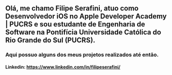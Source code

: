 ## Olá, me chamo Filipe Serafini, atuo como Desenvolvedor iOS no Apple Developer Academy | PUCRS e sou estudante de Engenharia de Software na Pontifícia Universidade Católica do Rio Grande do Sul (PUCRS).

### Aqui possuo alguns dos meus projetos realizados até então.

#### Linkedin: https://www.linkedin.com/in/filipeserafini/
